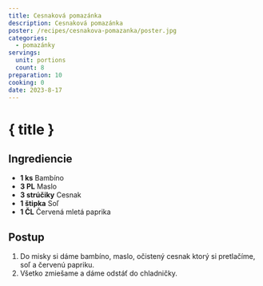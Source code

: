 ```yaml
---
title: Cesnaková pomazánka
description: Cesnaková pomazánka
poster: /recipes/cesnakova-pomazanka/poster.jpg
categories:
  - pomazánky
servings:
  unit: portions
  count: 8
preparation: 10
cooking: 0
date: 2023-8-17
---
```


# { title }

## Ingrediencie

- **1 ks** Bambíno
- **3 PL** Maslo
- **3 strúčiky** Cesnak
- **1 štipka** Soľ
- **1 ČL** Červená mletá paprika

## Postup

1. Do misky si dáme bambíno, maslo, očistený cesnak ktorý si pretlačíme, soľ a červenú papriku.
2. Všetko zmiešame a dáme odstáť do chladničky.
